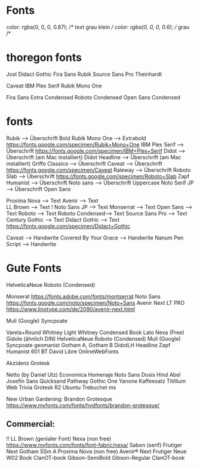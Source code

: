 Fonts
=====

color: rgba(0, 0, 0, 0.87); /* text grau klein */
color: rgba(0, 0, 0, 0.6);  /* grau /*

thoregon fonts
==============

Jost
Didact Gothic
Fira Sans
Rubik
Source Sans Pro
Theinhardt

Caveat
IBM Plex Serif
Rubik Mono One

Fira Sans Extra Condensed
Roboto Condensed
Open Sans Condensed

fonts
=====
Rubik           --> Überschrift Bold
Rubik Mono One  --> Extrabold   https://fonts.google.com/specimen/Rubik+Mono+One
IBM Plex Serif  --> Überschrift https://fonts.google.com/specimen/IBM+Plex+Serif
Didot           --> Überschrift (am Mac installiert)
Didot Headline  --> Überschrift (am Mac installiert)
Griffo Classico --> Überschrift
Caveat          --> Überschrift https://fonts.google.com/specimen/Caveat
Raleway         --> Überschrift
Roboto Slab     --> Überschrift https://fonts.google.com/specimen/Roboto+Slab
Zapf Humanist   --> Überschrift
Noto sans       --> Überschrift Uppercase
Noto Serif JP   --> Überschrift
Open Sans

Proxima Nova    --> Text
Avenir          --> Text    
LL Brown        --> Text !
Noto Sans JP    --> Text
Monserrat       --> Text
Open Sans       --> Text
Roboto          --> Text
Roboto Condensed--> Text
Source Sans Pro --> Text
Century Gothic  --> Text
Didact Gothic   --> Text    https://fonts.google.com/specimen/Didact+Gothic

Caveat                  --> Handwrite
Covered By Your Grace   --> Handwrite
Nanum Pen Script        --> Handwrite

Gute Fonts
==========

HelveticaNeue
Roboto (Condensed)


Monserat                    https://fonts.adobe.com/fonts/montserrat
Noto Sans                   https://fonts.google.com/noto/specimen/Noto+Sans
Avenir Next LT PRO          https://www.linotype.com/de/2090/avenir-next.html


Muli	(Google)
Syncpoate

Varela+Round
Whitney Light
Whitney Condensed Book
Lato
Nexa (Free)
Gidole   (ähnlich DIN)
HelveticaNeue
Roboto (Condensed)
Muli	(Google)
Syncpoate
geomanist
Gotham A, Gotham B
DidotLH Headline
Zapf Humanist 601 BT
David Libre
OnlineWebFonts

Akzidenz Grotesk

Netto (by Daniel Utz)
Economica
Homenaje
Noto Sans
Dosis
Hind
Abel
Josefin Sans
Quicksand
Pathway Gothic One
Yanone Kaffeesatz
Titillium Web
Trivia Grotesk R2
Ubuntu
Trebuchet ms

New Urban Gardening:
Brandon Grotesque    https://www.myfonts.com/fonts/hvdfonts/brandon-grotesque/


Commercial:
------------
!! LL Brown         (genialer Font)
Nexa	(non free)	https://www.myfonts.com/fonts/font-fabric/nexa/
Sabon   (serif)
Frutiger Next
Gotham SSm A
Proxima Nova (non free)
Avenir® Next
Frutiger Neue W02 Book
ClanOT-book
Gibson-SemiBold
Gibson-Regular
ClanOT-book


